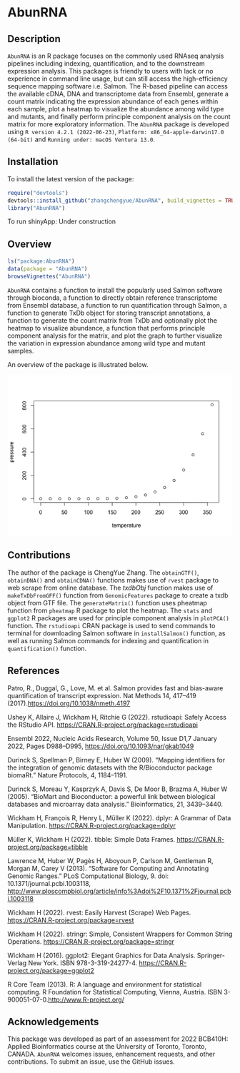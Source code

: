 
<!-- README.md is generated from README.Rmd. Please edit that file -->

# AbunRNA

<!-- badges: start -->
<!-- badges: end -->

## Description

`AbunRNA` is an R package focuses on the commonly used RNAseq analysis
pipelines including indexing, quantification, and to the downstream
expression analysis. This packages is friendly to users with lack or no
experience in command line usage, but can still access the
high-efficiency sequence mapping software i.e. Salmon. The R-based
pipeline can access the available cDNA, DNA and transcriptome data from
Ensembl, generate a count matrix indicating the expression abundance of
each genes within each sample, plot a heatmap to visualize the abundance
among wild type and mutants, and finally perform principle component
analysis on the count matrix for more exploratory information. The
`AbunRNA` package is developed using `R version 4.2.1 (2022-06-23)`,
`Platform: x86_64-apple-darwin17.0 (64-bit)` and
`Running under: macOS Ventura 13.0`.

## Installation

To install the latest version of the package:

``` r
require("devtools")
devtools::install_github("zhangchengyue/AbunRNA", build_vignettes = TRUE)
library("AbunRNA")
```

To run shinyApp: Under construction

## Overview

``` r
ls("package:AbunRNA")
data(package = "AbunRNA") 
browseVignettes("AbunRNA")
```

`AbunRNA` contains a function to install the popularly used Salmon
software through bioconda, a function to directly obtain reference
transcriptome from Ensembl database, a function to run quantification
through Salmon, a function to generate TxDb object for storing
transcript annotations, a function to generate the count matrix from
TxDb and optionally plot the heatmap to visualize abundance, a function
that performs principle component analysis for the matrix, and plot the
graph to further visualize the variation in expression abundance among
wild type and mutant samples.

An overview of the package is illustrated below.

![](./inst/extdata/OVERVIEW.png)

## Contributions

The author of the package is ChengYue Zhang. The `obtainGTF()`,
`obtainDNA()` and `obtainCDNA()` functions makes use of `rvest` package
to web scrape from online database. The *txdbObj* function makes use of
`makeTxDbFromGFF()` function from `GenomicFeatures` package to create a
txdb object from GTF file. The `generateMatrix()` function uses pheatmap
function from `pheatmap` R package to plot the heatmap. The `stats` and
`ggplot2` R packages are used for principle component analysis in
`plotPCA()` function. The `rstudioapi` CRAN package is used to send
commands to terminal for downloading Salmon software in
`installSalmon()` function, as well as running Salmon commands for
indexing and quantification in `quantification()` function.

## References

Patro, R., Duggal, G., Love, M. et al. Salmon provides fast and
bias-aware quantification of transcript expression. Nat Methods 14,
417–419 (2017).https://doi.org/10.1038/nmeth.4197

Ushey K, Allaire J, Wickham H, Ritchie G (2022). rstudioapi: Safely
Access the RStudio API. <https://CRAN.R-project.org/package=rstudioapi>

Ensembl 2022, Nucleic Acids Research, Volume 50, Issue D1,7 January
2022, Pages D988–D995, <https://doi.org/10.1093/nar/gkab1049>

Durinck S, Spellman P, Birney E, Huber W (2009). “Mapping identifiers
for the integration of genomic datasets with the R/Bioconductor package
biomaRt.” Nature Protocols, 4, 1184–1191.

Durinck S, Moreau Y, Kasprzyk A, Davis S, De Moor B, Brazma A, Huber W
(2005). “BioMart and Bioconductor: a powerful link between biological
databases and microarray data analysis.” Bioinformatics, 21, 3439–3440.

Wickham H, François R, Henry L, Müller K (2022). dplyr: A Grammar of
Data Manipulation. <https://CRAN.R-project.org/package=dplyr>

Müller K, Wickham H (2022). tibble: Simple Data Frames.
<https://CRAN.R-project.org/package=tibble>

Lawrence M, Huber W, Pagès H, Aboyoun P, Carlson M, Gentleman R, Morgan
M, Carey V (2013). “Software for Computing and Annotating Genomic
Ranges.” PLoS Computational Biology, 9. doi:
10.1371/journal.pcbi.1003118,
<http://www.ploscompbiol.org/article/info%3Adoi%2F10.1371%2Fjournal.pcbi.1003118>

Wickham H (2022). rvest: Easily Harvest (Scrape) Web Pages.
<https://CRAN.R-project.org/package=rvest>

Wickham H (2022). stringr: Simple, Consistent Wrappers for Common String
Operations. <https://CRAN.R-project.org/package=stringr>

Wickham H (2016). ggplot2: Elegant Graphics for Data Analysis.
Springer-Verlag New York. ISBN 978-3-319-24277-4.
<https://CRAN.R-project.org/package=ggplot2>

R Core Team (2013). R: A language and environment for statistical
computing. R Foundation for Statistical Computing, Vienna, Austria. ISBN
3-900051-07-0.http://www.R-project.org/

## Acknowledgements

This package was developed as part of an assessment for 2022 BCB410H:
Applied Bioinformatics course at the University of Toronto, Toronto,
CANADA. `AbunRNA` welcomes issues, enhancement requests, and other
contributions. To submit an issue, use the GitHub issues.
